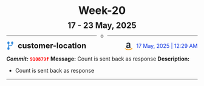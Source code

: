 <h1 style="text-align:center; margin-bottom:10px">Week-20</h1>
<h2 style="text-align:center; margin:0px">17 - 23 May, 2025</h2>
<div style="display: flex; align-items: center; justify-content: center;">
  <hr style="flex: 1; background-color: gray;" />
  <span style="padding: 0 10px;font-weight:bold; color:gray">o</span>
  <hr style="flex: 1; background-color: gray;" />
</div>

<div style="display: flex; justify-content: space-between; align-items:end;">
  <div style="display:flex">
      <img src="../assets/branch.svg" alt="GitHub Logo"  style="width:20px; margin:0 10px 0 0">
      <h3 style="margin: 0; padding:0; font-weight: bold; font-size:20px;">customer-location</h3>
  </div>
  <div style="display:flex">
  <img src="../assets/amazon.svg" alt="Amazon Logo" style="width:20px">
    <span style="color:rgb(16, 54, 226); text-align: right; margin:0 0 0 10px; padding:0px;">17 May, 2025 | 12:29 AM</span>
  </div>
</div>

**_Commit:_** <code style="color: red; font-weight: bold;">910879f</code>
**Message:** Count is sent back as response
**Description:**
- Count is sent back as response
---
